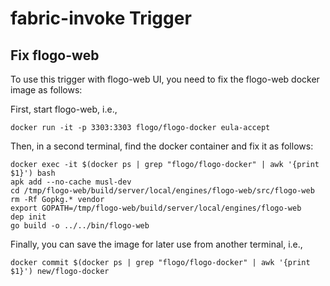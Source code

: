 
# 	fabric-invoke Trigger

## Fix flogo-web

To use this trigger with flogo-web UI, you need to fix the flogo-web docker image as follows:

First, start flogo-web, i.e.,
```
docker run -it -p 3303:3303 flogo/flogo-docker eula-accept
```
Then, in a second terminal, find the docker container and fix it as follows:
```
docker exec -it $(docker ps | grep "flogo/flogo-docker" | awk '{print $1}') bash
apk add --no-cache musl-dev
cd /tmp/flogo-web/build/server/local/engines/flogo-web/src/flogo-web
rm -Rf Gopkg.* vendor
export GOPATH=/tmp/flogo-web/build/server/local/engines/flogo-web
dep init
go build -o ../../bin/flogo-web
```
Finally, you can save the image for later use from another terminal, i.e.,
```
docker commit $(docker ps | grep "flogo/flogo-docker" | awk '{print $1}') new/flogo-docker
```